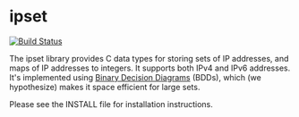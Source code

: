 # ipset

[![Build Status](https://img.shields.io/travis/redjack/ipset/develop.svg)](https://travis-ci.org/redjack/ipset)

The ipset library provides C data types for storing sets of IP
addresses, and maps of IP addresses to integers.  It supports both
IPv4 and IPv6 addresses.  It's implemented using [Binary Decision
Diagrams](http://en.wikipedia.org/wiki/Binary_decision_diagram)
(BDDs), which (we hypothesize) makes it space efficient for large
sets.

Please see the INSTALL file for installation instructions.
